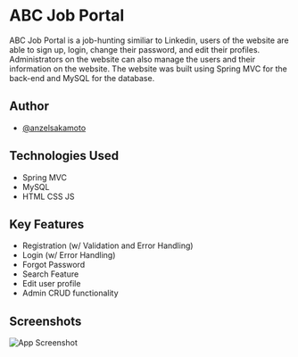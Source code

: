 
# ABC Job Portal

ABC Job Portal is a job-hunting similiar to Linkedin, users of the website are able to sign up, login, change their password, and edit their profiles. Administrators on the website can also manage the users and their information on the website. The website was built using Spring MVC for the back-end and MySQL for the database.


## Author

- [@anzelsakamoto](https://github.com/SN-Taisho)


## Technologies Used

- Spring MVC
- MySQL
- HTML CSS JS


## Key Features
- Registration (w/ Validation and Error Handling)
- Login (w/ Error Handling)
- Forgot Password
- Search Feature
- Edit user profile
- Admin CRUD functionality

  
## Screenshots

![App Screenshot](https://via.placeholder.com/468x300?text=App+Screenshot+Here)

